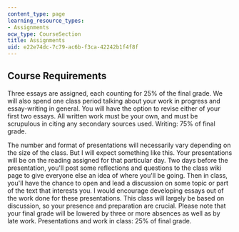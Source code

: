 ```yaml
---
content_type: page
learning_resource_types:
- Assignments
ocw_type: CourseSection
title: Assignments
uid: e22e74dc-7c79-ac6b-f3ca-42242b1f4f8f
---
```


Course Requirements
-------------------

Three essays are assigned, each counting for 25% of the final grade. We will also spend one class period talking about your work in progress and essay-writing in general. You will have the option to revise either of your first two essays. All written work must be your own, and must be scrupulous in citing any secondary sources used. Writing: 75% of final grade.

The number and format of presentations will necessarily vary depending on the size of the class. But I will expect something like this. Your presentations will be on the reading assigned for that particular day. Two days before the presentation, you'll post some reflections and questions to the class wiki page to give everyone else an idea of where you'll be going. Then in class, you'll have the chance to open and lead a discussion on some topic or part of the text that interests you. I would encourage developing essays out of the work done for these presentations. This class will largely be based on discussion, so your presence and preparation are crucial. Please note that your final grade will be lowered by three or more absences as well as by late work. Presentations and work in class: 25% of final grade.
